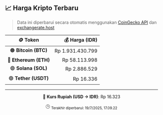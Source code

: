 

<!-- HARGA_KRIPTO -->
## 📈 Harga Kripto Terbaru

> Data ini diperbarui secara otomatis menggunakan [CoinGecko API](https://www.coingecko.com/) dan [exchangerate.host](https://exchangerate.host/)

<div align="center">

| 🪙 Token | 💰 Harga (IDR) |
|:------:|---------------:|
| 🟠 **Bitcoin (BTC)**   | Rp 1.931.430.799 |
| 🔵 **Ethereum (ETH)**  | Rp 58.113.998 |
| 🟣 **Solana (SOL)**    | Rp 2.886.529 |
| 🟢 **Tether (USDT)**   | Rp 16.336 |

---

💱 **Kurs Rupiah (USD → IDR)**: Rp 16.323

🕒 <sub>Terakhir diperbarui: 19/7/2025, 17.09.22</sub>

</div>
<!-- /HARGA_KRIPTO -->